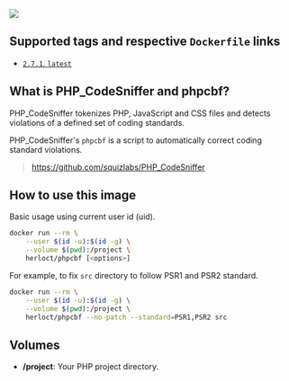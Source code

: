 [![](https://images.microbadger.com/badges/image/herloct/phpcbf.svg)](http://microbadger.com/images/herloct/phpcbf "Get your own image badge on microbadger.com")

## Supported tags and respective `Dockerfile` links

* [`2.7.1`, `latest`](https://github.com/herloct/docker-phpcbf/blob/2.7.1/Dockerfile)

## What is PHP_CodeSniffer and phpcbf?

PHP_CodeSniffer tokenizes PHP, JavaScript and CSS files and detects violations of a defined set of coding standards.

PHP_CodeSniffer's `phpcbf` is a script to automatically correct coding standard violations.

> https://github.com/squizlabs/PHP_CodeSniffer

## How to use this image

Basic usage using current user id (uid).

```sh
docker run --rm \
    --user $(id -u):$(id -g) \
    --volume $(pwd):/project \
    herloct/phpcbf [<options>]
```

For example, to fix `src` directory to follow PSR1 and PSR2 standard.

```sh
docker run --rm \
    --user $(id -u):$(id -g) \
    --volume $(pwd):/project \
    herloct/phpcbf --no-patch --standard=PSR1,PSR2 src
```

## Volumes

* **/project**: Your PHP project directory.
